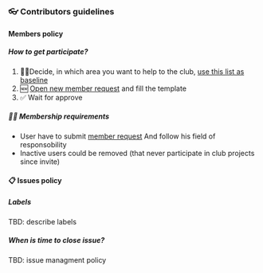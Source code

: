 ### 👓 Сontributors guidelines

#### Members policy

##### How to get participate?

1. 🙋‍♂️Decide, in which area you want to help to the club, [use this list as baseline](https://allcontributors.org/docs/en/emoji-key)
2. 🆕 [Open new member request](https://github.com/vas3k-sandbox/contributors/issues/new?assignees=&labels=documentation&template=new-member-request.md&title=%5BNew+member%5D) and fill the template
3. ✅ Wait for approve

##### 👮‍♀️ Membership requirements

- User have to submit [member request](https://github.com/vas3k-sandbox/contributors/issues/new?assignees=&labels=documentation&template=new-member-request.md&title=%5BNew+member%5D) And follow his field of responsobility
- Inactive users could be removed (that never participate in club projects since invite)

#### 📋 Issues policy

##### Labels

TBD: describe labels

##### When is time to close issue?

TBD: issue managment policy